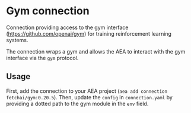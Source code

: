 # Gym connection

Connection providing access to the gym interface (https://github.com/openai/gym) for training reinforcement learning systems.

The connection wraps a gym and allows the AEA to interact with the gym interface via the `gym` protocol.

## Usage

First, add the connection to your AEA project (`aea add connection fetchai/gym:0.20.5`). Then, update the `config` in `connection.yaml` by providing a dotted path to the gym module in the `env` field.

